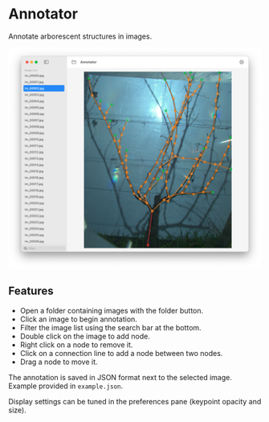 # Annotator
Annotate arborescent structures in images.

![illustration](illustration.png)

## Features
- Open a folder containing images with the folder button.
- Click an image to begin annotation.
- Filter the image list using the search bar at the bottom.
- Double click on the image to add node.
- Right click on a node to remove it.
- Click on a connection line to add a node between two nodes.
- Drag a node to move it.

The annotation is saved in JSON format next to the selected image. Example provided in `example.json`.

Display settings can be tuned in the preferences pane (keypoint opacity and size).
